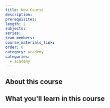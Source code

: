 ```yaml
---
title: New Course
description:
prerequisites:
length: 2
subjects:
series:
team_members:
course_materials_link:
order: 0
category: academy
categories:
  - academy
---
```

## About this course

## What you'll learn in this course